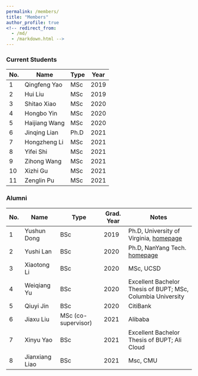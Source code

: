 ```yaml
---
permalink: /members/
title: "Members"
author_profile: true
<!-- redirect_from: 
  - /md/
  - /markdown.html -->
---
```



### Current Students

| No. | Name| Type | Year | 
| --- | --- | ----- | ----- |
| 1 | Qingfeng Yao | MSc | 2019 |
| 2 | Hui Liu | MSc | 2019 |
| 3 | Shitao Xiao | MSc | 2020 |
| 4 | Hongbo Yin | MSc | 2020 |
| 5 | Haijiang Wang | MSc | 2020 |
| 6 | Jinqing Lian | Ph.D | 2021 |
| 7 | Hongzheng Li | MSc | 2021 |
| 8 | Yifei Shi | MSc | 2021 |
| 9 | Zihong Wang | MSc | 2021 |
| 10 | Xizhi Gu | MSc | 2021 |
| 11 | Zenglin Pu | MSc | 2021 |

### Alumni

| No. | Name| Type | Grad. Year | Notes |
| --- | --- | ----- | ----- | ----- |
| 1 | Yushun Dong| BSc| 2019 | Ph.D, University of Virginia, [homepage](https://yushundong.github.io/) |
| 2 | Yushi Lan| BSc| 2020 | Ph.D, NanYang Tech. [homepage](https://yushi.netlify.app/) |
| 3 | Xiaotong Li| BSc| 2020 | MSc, UCSD |
| 4 | Weiqiang Yu| BSc| 2020 | Excellent Bachelor Thesis of BUPT; MSc, Columbia University |
| 5 | Qiuyi Jin| BSc| 2020 | CitiBank |
| 6 | Jiaxu Liu | MSc (co-supervisor) | 2021 | Alibaba |
| 7 | Xinyu Yao | BSc | 2021 | Excellent Bachelor Thesis of BUPT; Ali Cloud|
| 8 | Jianxiang Liao | BSc | 2021 | Msc, CMU|
